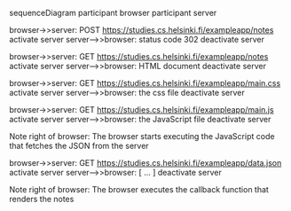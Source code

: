 sequenceDiagram
  participant browser
  participant server

  browser->>server: POST https://studies.cs.helsinki.fi/exampleapp/notes
  activate server
  server-->>browser: status code 302
  deactivate server

  browser->>server: GET https://studies.cs.helsinki.fi/exampleapp/notes
  activate server
  server-->>browser: HTML document
  deactivate server

  browser->>server: GET https://studies.cs.helsinki.fi/exampleapp/main.css
  activate server
  server-->>browser: the css file
  deactivate server

  browser->>server: GET https://studies.cs.helsinki.fi/exampleapp/main.js
  activate server
  server-->>browser: the JavaScript file
  deactivate server

  Note right of browser: The browser starts executing the JavaScript code that fetches the JSON from the server

  browser->>server: GET https://studies.cs.helsinki.fi/exampleapp/data.json
  activate server
  server-->>browser: [ ... ]
  deactivate server

  Note right of browser: The browser executes the callback function that renders the notes